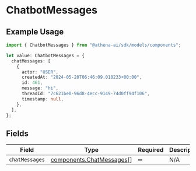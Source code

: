 # ChatbotMessages

## Example Usage

```typescript
import { ChatbotMessages } from "@athena-ai/sdk/models/components";

let value: ChatbotMessages = {
  chatMessages: [
    {
      actor: "USER",
      createdAt: "2024-05-20T06:46:09.010233+00:00",
      id: 461,
      message: "hi",
      threadId: "7c621be0-96d8-4ecc-9149-74d0ff94f106",
      timestamp: null,
    },
  ],
};
```

## Fields

| Field                                                                | Type                                                                 | Required                                                             | Description                                                          |
| -------------------------------------------------------------------- | -------------------------------------------------------------------- | -------------------------------------------------------------------- | -------------------------------------------------------------------- |
| `chatMessages`                                                       | [components.ChatMessages](../../models/components/chatmessages.md)[] | :heavy_minus_sign:                                                   | N/A                                                                  |
